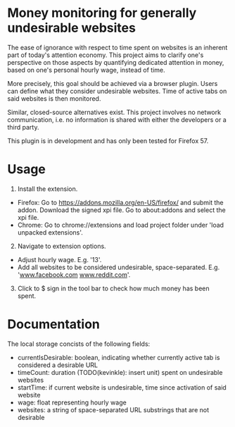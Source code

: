 # Money monitoring for generally undesirable websites
The ease of ignorance with respect to time spent on websites is an inherent part of today's attention economy. This project aims to clarify one's perspective on those aspects by quantifying dedicated attention in money, based on one's personal hourly wage, instead of time.

More precisely, this goal should be achieved via a browser plugin. Users
can define what they consider undesirable websites. Time of active tabs
on said websites is then monitored.

Similar, closed-source alternatives exist. This project involves no network communication, i.e. no information is shared with either the developers or a third party.

This plugin is in development and has only been tested for Firefox 57.

# Usage

1. Install the extension.
  - Firefox: Go to https://addons.mozilla.org/en-US/firefox/ and submit the addon. Download the signed xpi file. Go to about:addons and select the xpi file.
  - Chrome: Go to chrome://extensions and load project folder under 'load unpacked extensions'.
2. Navigate to extension options.
  - Adjust hourly wage. E.g. '13'.
  - Add all websites to be considered undesirable, space-separated. E.g. 'www.facebook.com www.reddit.com'.
3. Click to $ sign in the tool bar to check how much money has been spent.

# Documentation

The local storage concists of the following fields:
- currentIsDesirable: boolean, indicating whether currently active tab is considered a desirable URL
- timeCount: duration (TODO(kevinkle): insert unit) spent on undesirable websites
- startTime: if current website is undesirable, time since activation of said website
- wage: float representing hourly wage
- websites: a string of space-separated URL substrings that are not desirable
